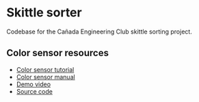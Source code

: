 # Skittle sorter

Codebase for the Cañada Engineering Club skittle sorting project.

## Color sensor resources
- [Color sensor tutorial](https://cdn-learn.adafruit.com/downloads/pdf/adafruit-color-sensors.pdf)
- [Color sensor manual](https://www.waveshare.com/w/upload/b/bb/TCS34725_Color_Sensor_user_manual_en.pdf)
- [Demo video](https://www.youtube.com/watch?v=dCnjwxkWZ-w)
- [Source code](https://github.com/adafruit/Adafruit_TCS34725)

